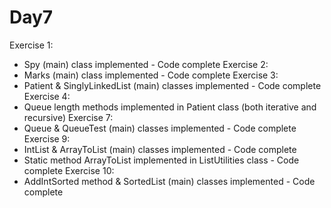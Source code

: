 Day7
====
Exercise 1:
  - Spy (main) class implemented - Code complete
Exercise 2:
  - Marks (main) class implemented - Code complete
Exercise 3:
  - Patient & SinglyLinkedList (main) classes implemented - Code complete
Exercise 4:
  - Queue length methods implemented in Patient class (both iterative and recursive)
Exercise 7:
  - Queue & QueueTest (main) classes implemented - Code complete
Exercise 9:
  - IntList & ArrayToList (main) classes implemented - Code complete
  - Static method ArrayToList implemented in ListUtilities class - Code complete
Exercise 10:
  - AddIntSorted method & SortedList (main) classes implemented - Code complete
